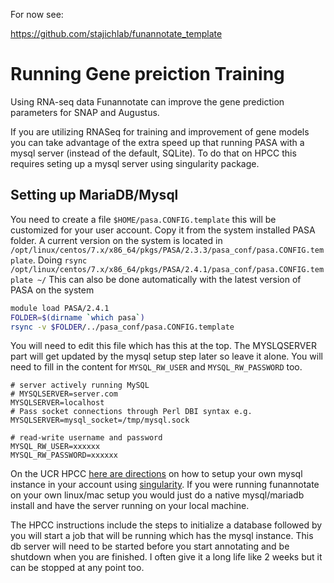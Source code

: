 For now see:

https://github.com/stajichlab/funannotate_template


# Running Gene preiction Training

Using RNA-seq data Funannotate can improve the gene prediction parameters for SNAP and Augustus.

If you are utilizing RNASeq for training and improvement of gene models you can take advantage of the extra speed up that running PASA with a mysql server (instead of the default, SQLite).  To do that on HPCC this requires seting up a mysql server using singularity package.

## Setting up MariaDB/Mysql

You need to create a file `$HOME/pasa.CONFIG.template` this will be customized for your user account. Copy it from the system installed PASA folder.
A current version on the system is located in `/opt/linux/centos/7.x/x86_64/pkgs/PASA/2.3.3/pasa_conf/pasa.CONFIG.template`.
Doing `rsync /opt/linux/centos/7.x/x86_64/pkgs/PASA/2.4.1/pasa_conf/pasa.CONFIG.template ~/`
This can also be done automatically with the latest version of PASA on the system
```bash
module load PASA/2.4.1
FOLDER=$(dirname `which pasa`)
rsync -v $FOLDER/../pasa_conf/pasa.CONFIG.template
```

You will need to edit this file which has this at the top. The MYSLQSERVER part will get updated by the mysql setup step later so leave  it alone.
You will need to fill in the content for `MYSQL_RW_USER` and `MYSQL_RW_PASSWORD` too.

```
# server actively running MySQL
# MYSQLSERVER=server.com
MYSQLSERVER=localhost
# Pass socket connections through Perl DBI syntax e.g. MYSQLSERVER=mysql_socket=/tmp/mysql.sock

# read-write username and password
MYSQL_RW_USER=xxxxxx
MYSQL_RW_PASSWORD=xxxxxx
```

On the UCR HPCC [here are directions](https://github.com/ucr-hpcc/hpcc_slurm_examples/tree/master/singularity/mariadb) on how to setup your own mysql instance in your account using [singularity](https://sylabs.io/docs/). If you were running funannotate on your own linux/mac setup you would just do a native mysql/mariadb install and have the server running on your local machine.

The HPCC instructions include the steps to initialize a database followed by you will start a job that will be running which has the mysql instance. This db server will need to be started before you start annotating and be shutdown when you are finished. I often give it a long life like 2 weeks but it can be stopped at any point too.
